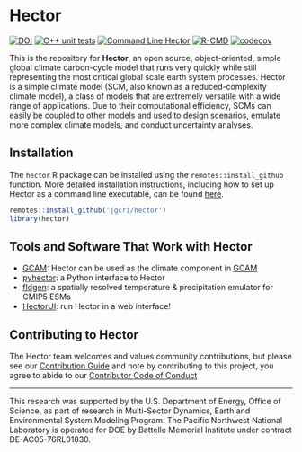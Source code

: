 
Hector
======
[![DOI](https://zenodo.org/badge/22892935.svg)](https://zenodo.org/badge/latestdoi/22892935)
 [![C++ unit tests](https://github.com/JGCRI/hector/actions/workflows/unit-testing.yaml/badge.svg)](https://github.com/JGCRI/hector/actions/workflows/unit-testing.yaml) [![Command Line Hector](https://github.com/JGCRI/hector/actions/workflows/command-line.yaml/badge.svg)](https://github.com/JGCRI/hector/actions/workflows/command-line.yaml) [![R-CMD](https://github.com/JGCRI/hector/actions/workflows/rcmd.yml/badge.svg)](https://github.com/JGCRI/hector/actions/workflows/rcmd.yml) [![codecov](https://codecov.io/gh/JGCRI/hector/branch/master/graph/badge.svg?token=EGM0lXDxRv)](https://codecov.io/gh/JGCRI/hector)


This is the repository for **Hector**, an open source, object-oriented, simple 
global climate carbon-cycle model that runs very quickly while still
representing the most critical global scale earth system processes. 
Hector is a simple climate model (SCM, also known as a reduced-complexity 
climate model), a class of models that are extremely versatile with a wide
range of applications. Due to their computational efficiency, SCMs can easily
be coupled to other models and used to design scenarios, emulate more complex 
climate models, and conduct uncertainty analyses.

## Installation 

The `hector` R package can be installed using the `remotes::install_github` 
function. More detailed installation instructions, including how to set up
Hector as a command line executable, can be found [here](articles/BuildHector.html).

```r
remotes::install_github('jgcri/hector')
library(hector)
```

## Tools and Software That Work with Hector

* [GCAM](https://github.com/JGCRI/gcam-core): Hector can be used as the climate component in [GCAM](http://jgcri.github.io/gcam-doc/)
* [pyhector](https://github.com/openclimatedata/pyhector): a Python
  interface to Hector
* [fldgen](https://github.com/JGCRI/fldgen): a spatially resolved temperature & precipitation emulator for CMIP5 ESMs
* [HectorUI](https://jgcri.shinyapps.io/HectorUI/): run Hector in a web interface!

## Contributing to Hector

 The Hector team welcomes and values community contributions, but please see 
 our [Contribution Guide](articles/ContributionsGuide.html) and note by  contributing 
to this project, you agree to abide to our [Contributor Code of Conduct](CODE_OF_CONDUCT.html)

 *** 
This research was supported by the U.S. Department of Energy, Office of Science, as part of research in Multi-Sector Dynamics, Earth and Environmental System Modeling Program. The Pacific Northwest National Laboratory is operated for DOE by Battelle Memorial Institute under contract DE-AC05-76RL01830.
